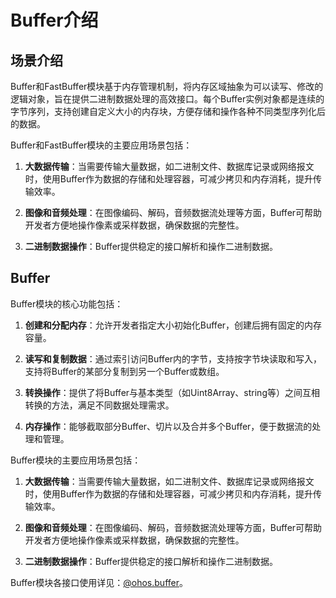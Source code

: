 # Buffer介绍

## 场景介绍

Buffer和FastBuffer模块基于内存管理机制，将内存区域抽象为可以读写、修改的逻辑对象，旨在提供二进制数据处理的高效接口。每个Buffer实例对象都是连续的字节序列，支持创建自定义大小的内存块，方便存储和操作各种不同类型序列化后的数据。

Buffer和FastBuffer模块的主要应用场景包括：

1. **大数据传输**：当需要传输大量数据，如二进制文件、数据库记录或网络报文时，使用Buffer作为数据的存储和处理容器，可减少拷贝和内存消耗，提升传输效率。

2. **图像和音频处理**：在图像编码、解码，音频数据流处理等方面，Buffer可帮助开发者方便地操作像素或采样数据，确保数据的完整性。

3. **二进制数据操作**：Buffer提供稳定的接口解析和操作二进制数据。

## Buffer

Buffer模块的核心功能包括：

1. **创建和分配内存**：允许开发者指定大小初始化Buffer，创建后拥有固定的内存容量。

2. **读写和复制数据**：通过索引访问Buffer内的字节，支持按字节块读取和写入，支持将Buffer的某部分复制到另一个Buffer或数组。

3. **转换操作**：提供了将Buffer与基本类型（如Uint8Array、string等）之间互相转换的方法，满足不同数据处理需求。

4. **内存操作**：能够截取部分Buffer、切片以及合并多个Buffer，便于数据流的处理和管理。

Buffer模块的主要应用场景包括：

1. **大数据传输**：当需要传输大量数据，如二进制文件、数据库记录或网络报文时，使用Buffer作为数据的存储和处理容器，可减少拷贝和内存消耗，提升传输效率。

2. **图像和音频处理**：在图像编码、解码，音频数据流处理等方面，Buffer可帮助开发者方便地操作像素或采样数据，确保数据的完整性。

3. **二进制数据操作**：Buffer提供稳定的接口解析和操作二进制数据。

Buffer模块各接口使用详见：[@ohos.buffer](../reference/apis-arkts/js-apis-buffer.md)。
